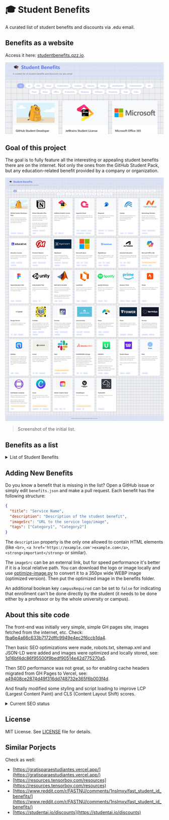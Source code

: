 # 🎓 Student Benefits

A curated list of student benefits and discounts via .edu email. 

## Benefits as a website
Access it here: [studentbenefits.qzz.io](https://studentbenefits.qzz.io).

![Student Benefits Screenshot](assets/preview.jpg)

## Goal of this project

The goal is to fully feature all the interesting or appealing student benefits there are on the internet. Not only the ones from the GitHub Student Pack, but any education-related benefit provided by a company or organization.

![Student Benefits Zoom Out Screenshot](assets/screenshot-full-page.png)

> Screenshot of the initial list.

## Benefits as a list

<details>
<summary>List of Student Benefits</summary>

- GitHub Student Developer Pack
  - GitHub Copilot Pro
  - JetBrains IDEs
  - AppWrite Pro
  - Camber Cloud
  - Namecheap .me domain
  - Educative, Frontend Masters, Codedex, Scrimba
  - ...
- Notion Education Plus
- Figma Pro
- AutoDesk Suite
- Cursor Pro
- GitHub Copilot Pro
- Office 365
- ... (pending)
</details>

## Adding New Benefits

Do you know a benefit that is missing in the list? Open a GitHub issue or simply edit `benefits.json` and make a pull request. Each benefit has the following structure:

```json
{
  "title": "Service Name",
  "description": "Description of the student benefit",
  "imageSrc": "URL to the service logo/image",
  "tags": ["Category1", "Category2"]
}
```

The `description` property is the only one allowed to contain HTML elements (like `<br>`, `<a href='https://example.com'>example.com</a>`, `<strong>important</strong>` or similar).

The `imageSrc` can be an external link, but for speed performance it's better if it is a local relative path. You can download the logo or image locally and use [optimize-image.py](/assets/optimization-script/) to convert it to a 350px wide WEBP image (optimized version). Then put the optimized image in the benefits folder.

An additional boolean key `campusRequired` can be set to `false` for indicating that enrollment can't be done directly by the student (it needs to be done either by a professor or by the whole university or campus).

## About this site code
The front-end was initially very simple, simple GH pages site, images fetched from the internet, etc. Check: [fba6e4a66c633b7172dffc9949e4ec2f6ccb1da4](https://github.com/Mapaor/student-benefits/tree/fba6e4a66c633b7172dffc9949e4ec2f6ccb1da4).

Then basic SEO optimizations were made, robots.txt, sitemap.xml and JSON-LD were added and images were optimized and locally stored, see: [1d16bf4dc86f95500f9bedf90514e42d775270a5](https://github.com/Mapaor/student-benefits/tree/1d16bf4dc86f95500f9bedf90514e42d775270a5).

Then SEO performance was not great, so for enabling cache headers migrated from GH Pages to Vercel, see: [a49408ce2874d49f316dd748732e365f6b003f4d](https://github.com/Mapaor/student-benefits/tree/a49408ce2874d49f316dd748732e365f6b003f4d).

And finally modified some styling and script loading to improve LCP (Largest Content Paint) and CLS (Content Layout Shift) scores.

<details>
<summary>Current SEO status</summary>

![SEO Status](/assets/seo-status.jpg)
</details>

## License

MIT License. See [LICENSE](LICENSE) file for details.

## Similar Porjects

Check as well: 
- [https://gratisparaestudiantes.vercel.app/](https://gratisparaestudiantes.vercel.app/)
- [https://resources.tensorboy.com/resources](https://resources.tensorboy.com/resources)
- [https://www.reddit.com/r/FASTNU/comments/1nslmxy/fast_student_id_benefits/](https://www.reddit.com/r/FASTNU/comments/1nslmxy/fast_student_id_benefits/)
- [https://studentai.io/discounts](https://studentai.io/discounts)
